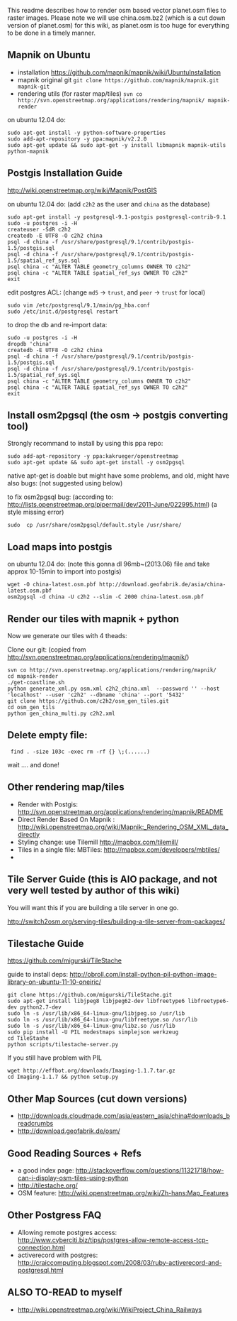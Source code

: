 This readme describes how to render osm based vector planet.osm files to raster images. Please note we will use china.osm.bz2 (which is a cut down version of planet.osm) for this wiki, as planet.osm is too huge for everything to be done in a timely manner.

Mapnik on Ubuntu 
--------------------------
* installation https://github.com/mapnik/mapnik/wiki/UbuntuInstallation
* mapnik original git `git clone https://github.com/mapnik/mapnik.git mapnik-git`
* rendering utils (for raster map/tiles) `svn co http://svn.openstreetmap.org/applications/rendering/mapnik/ mapnik-render`

on ubuntu 12.04 do:

    sudo apt-get install -y python-software-properties
    sudo add-apt-repository -y ppa:mapnik/v2.2.0
    sudo apt-get update && sudo apt-get -y install libmapnik mapnik-utils python-mapnik

Postgis Installation Guide
---------------------------------------------------
http://wiki.openstreetmap.org/wiki/Mapnik/PostGIS

on ubuntu 12.04 do: (add `c2h2` as the user and `china` as the database)

    sudo apt-get install -y postgresql-9.1-postgis postgresql-contrib-9.1
    sudo -u postgres -i -H
    createuser -SdR c2h2
    createdb -E UTF8 -O c2h2 china
    psql -d china -f /usr/share/postgresql/9.1/contrib/postgis-1.5/postgis.sql
    psql -d china -f /usr/share/postgresql/9.1/contrib/postgis-1.5/spatial_ref_sys.sql
    psql china -c "ALTER TABLE geometry_columns OWNER TO c2h2"
    psql china -c "ALTER TABLE spatial_ref_sys OWNER TO c2h2"
    exit  

edit postgres ACL: (change `md5` -> `trust`, and `peer` -> `trust` for local)

    sudo vim /etc/postgresql/9.1/main/pg_hba.conf 
    sudo /etc/init.d/postgresql restart 

to drop the db and re-import data:

    sudo -u postgres -i -H
    dropdb 'china'
    createdb -E UTF8 -O c2h2 china
    psql -d china -f /usr/share/postgresql/9.1/contrib/postgis-1.5/postgis.sql
    psql -d china -f /usr/share/postgresql/9.1/contrib/postgis-1.5/spatial_ref_sys.sql
    psql china -c "ALTER TABLE geometry_columns OWNER TO c2h2"
    psql china -c "ALTER TABLE spatial_ref_sys OWNER TO c2h2"
    exit

Install osm2pgsql (the osm -> postgis converting tool)
------------------------------------------------------------------------------------

Strongly recommand to install by using this ppa repo:

    sudo add-apt-repository -y ppa:kakrueger/openstreetmap
    sudo apt-get update && sudo apt-get install -y osm2pgsql

native apt-get is doable but might have some problems, and old, might have also bugs: (not suggested using below)

to fix osm2pgsql bug: (according to: http://lists.openstreetmap.org/pipermail/dev/2011-June/022995.html) (a style missing error)

    sudo  cp /usr/share/osm2pgsql/default.style /usr/share/

Load maps into postgis
----------------------------------

on ubuntu 12.04 do: (note this gonna dl 96mb~(2013.06) file and take approx 10-15min to import into postgis)

    wget -O china-latest.osm.pbf http://download.geofabrik.de/asia/china-latest.osm.pbf 
    osm2pgsql -d china -U c2h2 --slim -C 2000 china-latest.osm.pbf


Render our tiles with mapnik + python
-------------------------------------------------------
Now we generate our tiles with 4 theads:

Clone our git: (copied from http://svn.openstreetmap.org/applications/rendering/mapnik/)

    svn co http://svn.openstreetmap.org/applications/rendering/mapnik/ 
    cd mapnik-render
    ./get-coastline.sh
    python generate_xml.py osm.xml c2h2_china.xml  --password '' --host 'localhost' --user 'c2h2' --dbname 'china' --port '5432'
    git clone https://github.com/c2h2/osm_gen_tiles.git
    cd osm_gen_tils
    python gen_china_multi.py c2h2.xml


Delete empty file:  
-------------------------------------------------------    
     find . -size 103c -exec rm -rf {} \;(......)

    
wait .... and done!

Other rendering map/tiles
-----------------------------------------------
* Render with Postgis: http://svn.openstreetmap.org/applications/rendering/mapnik/README
* Direct Render Based On Mapnik : http://wiki.openstreetmap.org/wiki/Mapnik:_Rendering_OSM_XML_data_directly
* Styling change: use Tilemill http://mapbox.com/tilemill/
* Tiles in a single file: MBTiles: http://mapbox.com/developers/mbtiles/
* 

Tile Server Guide  (this is AIO package, and not very well tested by author of this wiki)
---------------------------------------------------------------------------------------------------------------------------------------
You will want this if you are building a tile server in one go.

http://switch2osm.org/serving-tiles/building-a-tile-server-from-packages/

Tilestache Guide
------------------------
https://github.com/migurski/TileStache

guide to install deps: http://obroll.com/install-python-pil-python-image-library-on-ubuntu-11-10-oneiric/

    git clone https://github.com/migurski/TileStache.git
    sudo apt-get install libjpeg8 libjpeg62-dev libfreetype6 libfreetype6-dev python2.7-dev
    sudo ln -s /usr/lib/x86_64-linux-gnu/libjpeg.so /usr/lib
    sudo ln -s /usr/lib/x86_64-linux-gnu/libfreetype.so /usr/lib
    sudo ln -s /usr/lib/x86_64-linux-gnu/libz.so /usr/lib
    sudo pip install -U PIL modestmaps simplejson werkzeug
    cd TileStashe
    python scripts/tilestache-server.py


If you still have problem with PIL
    
    wget http://effbot.org/downloads/Imaging-1.1.7.tar.gz
    cd Imaging-1.1.7 && python setup.py

Other Map Sources (cut down versions)
-----------------------------------------------
* http://downloads.cloudmade.com/asia/eastern_asia/china#downloads_breadcrumbs
* http://download.geofabrik.de/osm/


Good Reading Sources + Refs
----------------------------------
* a good index page: http://stackoverflow.com/questions/11321718/how-can-i-display-osm-tiles-using-python
* http://tilestache.org/
* OSM feature: http://wiki.openstreetmap.org/wiki/Zh-hans:Map_Features

Other Postgress FAQ
--------------------------------
* Allowing remote postgres access: http://www.cyberciti.biz/tips/postgres-allow-remote-access-tcp-connection.html
* activerecord with postgres: http://craiccomputing.blogspot.com/2008/03/ruby-activerecord-and-postgresql.html

ALSO TO-READ to myself
----------------------
* http://wiki.openstreetmap.org/wiki/WikiProject_China_Railways
